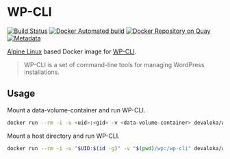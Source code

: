 # WP-CLI

[![Build Status][travis-image]][travis-url]
[![Docker Automated build][docker-image]][docker-url]
[![Docker Repository on Quay][quay-image]][quay-url]
[![Metadata][micro-badger-image]][micro-badger-url]

[Alpine Linux][alpine-linux] based Docker image for [WP-CLI][wp-cli].

> WP-CLI is a set of command-line tools for managing WordPress installations.

## Usage

Mount a data-volume-container and run WP-CLI.

```sh
docker run --rm -i -u <uid>:<gid> -v <data-volume-container> devaloka/wp-cli <command>
```

Mount a host directory and run WP-CLI.

```sh
docker run --rm -i -u "$UID:$(id -g)" -v "$(pwd)/wp:/wp-cli" devaloka/wp-cli <command>
```

[alpine-linux]: https://alpinelinux.org
[wp-cli]: http://wp-cli.org

[travis-image]: https://travis-ci.org/devaloka/docker-wp-cli.svg?branch=master
[travis-url]: https://travis-ci.org/devaloka/docker-wp-cli

[docker-image]: https://img.shields.io/docker/automated/devaloka/wp-cli.svg
[docker-url]: https://hub.docker.com/r/devaloka/wp-cli/

[micro-badger-image]: https://images.microbadger.com/badges/image/devaloka/wp-cli.svg
[micro-badger-url]: https://microbadger.com/images/devaloka/wp-cli

[quay-image]: https://quay.io/repository/devaloka/wp-cli/status
[quay-url]: https://quay.io/repository/devaloka/wp-cli
